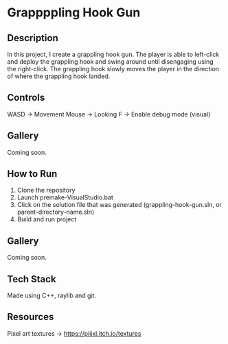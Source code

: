 # Grappppling Hook Gun

## Description

In this project, I create a grappling hook gun. The player is able to left-click and deploy the grappling hook and swing around until disengaging using the right-click. The grappling hook slowly moves the player in the direction of where the grappling hook landed.

## Controls

WASD -> Movement
Mouse -> Looking
F -> Enable debug mode (visual)

## Gallery

Coming soon.

## How to Run

1. Clone the repository
2. Launch premake-VisualStudio.bat
3. Click on the solution file that was generated (grappling-hook-gun.sln, or parent-directory-name.sln)
4. Build and run project

## Gallery

Coming soon.

## Tech Stack

Made using C++, raylib and git.

## Resources

Pixel art textures -> https://piiixl.itch.io/textures
